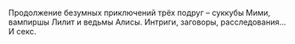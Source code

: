 <!--2025-05-09 23:17:40--><!--pdate:2025-04-22-->
Продолжение безумных приключений трёх подруг – суккубы Мими, вампиршы Лилит и ведьмы Алисы.
Интриги, заговоры, расследования… И секс.